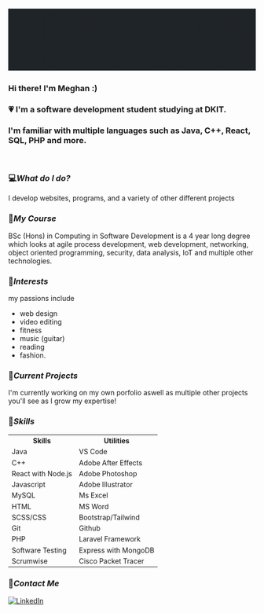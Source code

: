 ![Hi there](https://github.com/meghank1066/meghank1066/raw/main/readme.gif)

### Hi there! I'm Meghan :)

### 💗 I'm a software development student studying at DKIT.
### I'm familiar with multiple languages such as Java, C++, React, SQL, PHP and more. 
<br>

### 💻*What do I do?*
I develop websites, programs, and a variety of other different projects

### 🌼*My Course*
BSc (Hons) in Computing in Software Development is a 4 year long degree which looks at agile process development, web development, networking, object oriented programming, security, data analysis, IoT and multiple other technologies.

### 🎨*Interests*
 my passions include 
 - web design
 - video editing
 - fitness
 - music (guitar)
 - reading
 - fashion.  

### 🌺*Current Projects*
I'm currently working on my own porfolio aswell as multiple other projects you'll see as I grow my expertise!

### 🦋*Skills*
<table>
  <tr>
    <th>Skills</th>
    <th>Utilities</th>
  </tr>
  <tr>
    <td>Java</td>
    <td>VS Code</td>
  </tr>
  <tr>
    <td>C++</td>
   <td>Adobe After Effects</td>
  </tr>
  <tr>
    <td>React with Node.js</td>
    <td>Adobe Photoshop</td>
  </tr>
  <tr>
    <td>Javascript</td>
   <td>Adobe Illustrator</td>
  </tr>
  <tr>
    <td>MySQL</td>
    <td>Ms Excel</td>
  </tr>
    <tr>
    <td>HTML</td>
   <td>MS Word</td>
  </tr>
    <tr>
    <td>SCSS/CSS</td>
    <td>Bootstrap/Tailwind</td>
  </tr>
    <tr>
    <td>Git</td>
    <td>Github</td>
  </tr>
   <tr>
    <td>PHP</td>
    <td>Laravel Framework</td>
  </tr>
  <tr>
    <td>Software Testing</td>
      <td>Express with MongoDB</td>
  </tr>
   <tr>
    <td>Scrumwise</td>
    <td>Cisco Packet Tracer</td>
  </tr>

</table>

### 🎀*Contact Me*
[![LinkedIn](https://img.shields.io/badge/-LinkedIn-blue?style=flat-square&logo=Linkedin&logoColor=white&link=https://www.linkedin.com/in/meghan-keightley-01265a2b9/)](https://www.linkedin.com/in/meghan-keightley-01265a2b9/)

